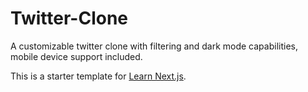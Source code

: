 # Twitter-Clone
A customizable twitter clone with filtering and dark mode capabilities, mobile device support included.

This is a starter template for [Learn Next.js](https://nextjs.org/learn).
